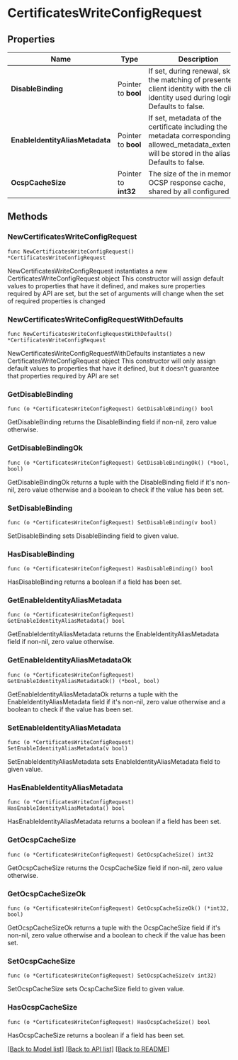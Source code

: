 # CertificatesWriteConfigRequest

## Properties

Name | Type | Description | Notes
------------ | ------------- | ------------- | -------------
**DisableBinding** | Pointer to **bool** | If set, during renewal, skips the matching of presented client identity with the client identity used during login. Defaults to false. | [optional] [default to false]
**EnableIdentityAliasMetadata** | Pointer to **bool** | If set, metadata of the certificate including the metadata corresponding to allowed_metadata_extensions will be stored in the alias. Defaults to false. | [optional] [default to false]
**OcspCacheSize** | Pointer to **int32** | The size of the in memory OCSP response cache, shared by all configured certs | [optional] [default to 100]

## Methods

### NewCertificatesWriteConfigRequest

`func NewCertificatesWriteConfigRequest() *CertificatesWriteConfigRequest`

NewCertificatesWriteConfigRequest instantiates a new CertificatesWriteConfigRequest object
This constructor will assign default values to properties that have it defined,
and makes sure properties required by API are set, but the set of arguments
will change when the set of required properties is changed

### NewCertificatesWriteConfigRequestWithDefaults

`func NewCertificatesWriteConfigRequestWithDefaults() *CertificatesWriteConfigRequest`

NewCertificatesWriteConfigRequestWithDefaults instantiates a new CertificatesWriteConfigRequest object
This constructor will only assign default values to properties that have it defined,
but it doesn't guarantee that properties required by API are set

### GetDisableBinding

`func (o *CertificatesWriteConfigRequest) GetDisableBinding() bool`

GetDisableBinding returns the DisableBinding field if non-nil, zero value otherwise.

### GetDisableBindingOk

`func (o *CertificatesWriteConfigRequest) GetDisableBindingOk() (*bool, bool)`

GetDisableBindingOk returns a tuple with the DisableBinding field if it's non-nil, zero value otherwise
and a boolean to check if the value has been set.

### SetDisableBinding

`func (o *CertificatesWriteConfigRequest) SetDisableBinding(v bool)`

SetDisableBinding sets DisableBinding field to given value.

### HasDisableBinding

`func (o *CertificatesWriteConfigRequest) HasDisableBinding() bool`

HasDisableBinding returns a boolean if a field has been set.

### GetEnableIdentityAliasMetadata

`func (o *CertificatesWriteConfigRequest) GetEnableIdentityAliasMetadata() bool`

GetEnableIdentityAliasMetadata returns the EnableIdentityAliasMetadata field if non-nil, zero value otherwise.

### GetEnableIdentityAliasMetadataOk

`func (o *CertificatesWriteConfigRequest) GetEnableIdentityAliasMetadataOk() (*bool, bool)`

GetEnableIdentityAliasMetadataOk returns a tuple with the EnableIdentityAliasMetadata field if it's non-nil, zero value otherwise
and a boolean to check if the value has been set.

### SetEnableIdentityAliasMetadata

`func (o *CertificatesWriteConfigRequest) SetEnableIdentityAliasMetadata(v bool)`

SetEnableIdentityAliasMetadata sets EnableIdentityAliasMetadata field to given value.

### HasEnableIdentityAliasMetadata

`func (o *CertificatesWriteConfigRequest) HasEnableIdentityAliasMetadata() bool`

HasEnableIdentityAliasMetadata returns a boolean if a field has been set.

### GetOcspCacheSize

`func (o *CertificatesWriteConfigRequest) GetOcspCacheSize() int32`

GetOcspCacheSize returns the OcspCacheSize field if non-nil, zero value otherwise.

### GetOcspCacheSizeOk

`func (o *CertificatesWriteConfigRequest) GetOcspCacheSizeOk() (*int32, bool)`

GetOcspCacheSizeOk returns a tuple with the OcspCacheSize field if it's non-nil, zero value otherwise
and a boolean to check if the value has been set.

### SetOcspCacheSize

`func (o *CertificatesWriteConfigRequest) SetOcspCacheSize(v int32)`

SetOcspCacheSize sets OcspCacheSize field to given value.

### HasOcspCacheSize

`func (o *CertificatesWriteConfigRequest) HasOcspCacheSize() bool`

HasOcspCacheSize returns a boolean if a field has been set.


[[Back to Model list]](../README.md#documentation-for-models) [[Back to API list]](../README.md#documentation-for-api-endpoints) [[Back to README]](../README.md)


